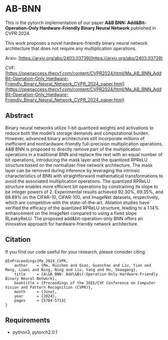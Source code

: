 # AB-BNN
This is the pytorch implementation of our paper **A&B BNN: Add&Bit-Operation-Only Hardware-Friendly Binary Neural Network** published in CVPR 2024.

This work proposes a novel hardware-friendly binary neural network architecture that does not require any multiplication operations.

Arxiv: [https://arxiv.org/abs/2403.03739](https://arxiv.org/abs/2403.03739)

CVF: [https://openaccess.thecvf.com/content/CVPR2024/html/Ma_AB_BNN_AddBit-Operation-Only_Hardware-Friendly_Binary_Neural_Network_CVPR_2024_paper.html](https://openaccess.thecvf.com/content/CVPR2024/html/Ma_AB_BNN_AddBit-Operation-Only_Hardware-Friendly_Binary_Neural_Network_CVPR_2024_paper.html)
## Abstract
Binary neural networks utilize 1-bit quantized weights and activations to reduce both the model’s storage demands and computational burden.
However, advanced binary architectures still incorporate millions of inefficient and nonhardware-friendly full-precision multiplication operations.
A&B BNN is proposed to directly remove part of the multiplication operations in a traditional BNN and replace the rest with an equal number of bit operations, introducing the mask layer and the quantized RPReLU structure based on the normalizer-free network architecture.
The mask layer can be removed during inference by leveraging the intrinsic characteristics of BNN with straightforward mathematical transformations to avoid the associated multiplication operations.
The quantized RPReLU structure enables more efficient bit operations by constraining its slope to be integer powers of 2.
Experimental results achieved 92.30%, 69.35%, and 66.89% on the CIFAR-10, CIFAR-100, and ImageNet datasets, respectively, which are competitive with the state-of-the-art.
Ablation studies have verified the efficacy of the quantized RPReLU structure, leading to a 1.14% enhancement on the ImageNet compared to using a fixed slope RLeakyReLU.
The proposed add&bit-operation-only BNN offers an innovative approach for hardware-friendly network architecture.

## Citation
If you find our code useful for your research, please consider citing:

```
@InProceedings{Ma_2024_CVPR,
    author    = {Ma, Ruichen and Qiao, Guanchao and Liu, Yian and Meng, Liwei and Ning, Ning and Liu, Yang and Hu, Shaogang},
    title     = {A\&B BNN: Add\&Bit-Operation-Only Hardware-Friendly Binary Neural Network},
    booktitle = {Proceedings of the IEEE/CVF Conference on Computer Vision and Pattern Recognition (CVPR)},
    month     = {June},
    year      = {2024},
    pages     = {5704-5713}
}
```
## Requirements
- python3, pytorch2.0.1